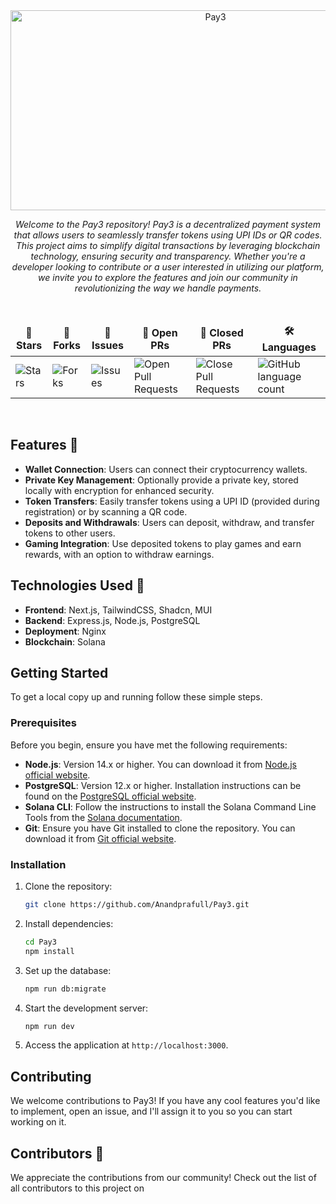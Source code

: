 <div align="center">

<img src="https://socialify.git.ci/Anandprafull/Pay3/image?language=1&name=1&owner=1&pattern=Signal&theme=Auto" alt="Pay3" width="640" height="320" />

<br>

<i>Welcome to the Pay3 repository! Pay3 is a decentralized payment system that allows users to seamlessly transfer tokens using UPI IDs or QR codes. This project aims to simplify digital transactions by leveraging blockchain technology, ensuring security and transparency. Whether you're a developer looking to contribute or a user interested in utilizing our platform, we invite you to explore the features and join our community in revolutionizing the way we handle payments.
</i>

</div>

<div align = "center">
<br>

<table align="center">
    <thead align="center">
        <tr border: 1px;>
            <td><b>🌟 Stars</b></td>
            <td><b>🍴 Forks</b></td>
            <td><b>🐛 Issues</b></td>
            <td><b>🔔 Open PRs</b></td>
            <td><b>🔕 Closed PRs</b></td>
            <td><b>🛠️ Languages</b></td>
        </tr>
     </thead>
    <tbody>
         <tr>
            <td><img alt="Stars" src="https://img.shields.io/github/stars/Anandprafull/Pay3?style=flat&logo=github"/></td>
            <td><img alt="Forks" src="https://img.shields.io/github/forks/Anandprafull/Pay3?style=flat&logo=github"/></td>
            <td><img alt="Issues" src="https://img.shields.io/github/issues/Anandprafull/Pay3?style=flat&logo=github"/></td>
            <td><img alt="Open Pull Requests" src="https://img.shields.io/github/issues-pr/Anandprafull/Pay3?style=flat&logo=github"/></td>
           <td><img alt="Close Pull Requests" src="https://img.shields.io/github/issues-pr-closed/Anandprafull/Pay3?style=flat&color=critical&logo=github"/></td>
           <td><img alt="GitHub language count" src="https://img.shields.io/github/languages/count/Anandprafull/Pay3?style=flat&color=critical&logo=github"></td>
        </tr>
    </tbody>
</table>
</div>
<br>


## Features 🚀

- **Wallet Connection**: Users can connect their cryptocurrency wallets.
- **Private Key Management**: Optionally provide a private key, stored locally with encryption for enhanced security.
- **Token Transfers**: Easily transfer tokens using a UPI ID (provided during registration) or by scanning a QR code.
- **Deposits and Withdrawals**: Users can deposit, withdraw, and transfer tokens to other users.
- **Gaming Integration**: Use deposited tokens to play games and earn rewards, with an option to withdraw earnings.

## Technologies Used 👀

- **Frontend**: Next.js, TailwindCSS, Shadcn, MUI
- **Backend**: Express.js, Node.js, PostgreSQL
- **Deployment**: Nginx
- **Blockchain**: Solana

## Getting Started

To get a local copy up and running follow these simple steps.

### Prerequisites

Before you begin, ensure you have met the following requirements:

- **Node.js**: Version 14.x or higher. You can download it from [Node.js official website](https://nodejs.org/).
- **PostgreSQL**: Version 12.x or higher. Installation instructions can be found on the [PostgreSQL official website](https://www.postgresql.org/download/).
- **Solana CLI**: Follow the instructions to install the Solana Command Line Tools from the [Solana documentation](https://docs.solana.com/cli/install-solana-cli-tools).
- **Git**: Ensure you have Git installed to clone the repository. You can download it from [Git official website](https://git-scm.com/).


### Installation

1. Clone the repository:
   ```sh
   git clone https://github.com/Anandprafull/Pay3.git
   ```

2. Install dependencies:

    ```sh
    cd Pay3
    npm install
    ```

3. Set up the database:

    ```sh
    npm run db:migrate
    ```

4. Start the development server:

    ```sh
    npm run dev
    ``` 

5. Access the application at `http://localhost:3000`.

## Contributing

We welcome contributions to Pay3! If you have any cool features you'd like to implement, open an issue, and I'll assign it to you so you can start working on it.


## Contributors 🤝

We appreciate the contributions from our community! Check out the list of all contributors to this project on

